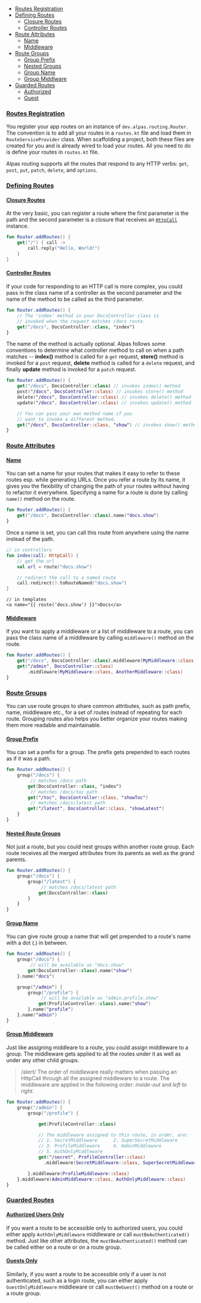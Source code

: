 - [Routes Registration](#routes-registration)
- [Defining Routes](#defining-routes)
    - [Closure Routes](#closure-routes)
    - [Controller Routes](#controller-routes)
- [Route Attributes](#route-attributes)
    - [Name](#route-name)
    - [Middleware](#route-middleware)
- [Route Groups](#route-groups)
    - [Group Prefix](#group-prefix)
    - [Nested Groups](#nested-groups)
    - [Group Name](#group-name)
    - [Group Middlware](#group-middleware)
- [Guarded Routes](#guarded-routes)
    - [Authorized](#authorized-routes)
    - [Guest](#guest-routes)

<a name="routes-registration"></a>
### [Routes Registration](#routes-registration)

You register your app routes on an instance of `dev.alpas.routing.Router`. The convention is to add all your routes
in a `routes.kt` file and load them in `RouteServiceProvider` class. When scaffolding a project, both these files
are created for you and is already wired to load your routes. All you need to do is define your routes in `routes.kt`
file.

Alpas routing supports all the routes that respond to any HTTP verbs: `get`, `post`, `put`, `patch`, `delete`, and 
`options`.

<a name="defining-routes"></a>
### [Defining Routes](#defining-routes)

<a name="closure-routes"></a>
#### [Closure Routes](#closure-routes)

At the very basic, you can register a route where the first parameter is the path and the second parameter is a closure
that receives an [`HttpCall`](/docs/request-response#httpcall) instance.

```kotlin
fun Router.addRoutes() {
    get("/") { call ->
        call.reply("Hello, World!")
    }
}
```

<a name="controller-routes"></a>
#### [Controller Routes](#controller-routes)

If your code for responding to an HTTP call is more complex, you could pass in the class name of a controller as the
second parameter and the name of the method to be called as the third parameter.

```kotlin
fun Router.addRoutes() {
    // The 'index' method in your DocsController class is 
    // invoked when the request matches /docs route.
    get("/docs", DocsController::class, "index")
}
```

The name of the method is actually optional. Alpas follows some conventions to determine what controller method to 
call on when a path matches -- **index()** method is called for a `get` request, **store()** method is invoked for a
`post` request, **delete** method is called for a `delete` request, and finally **update** method is invoked for a 
`patch` request.

```kotlin
fun Router.addRoutes() {
    get("/docs", DocsController::class) // invokes index() method
    post("/docs", DocsController::class) // invokes store() method
    delete("/docs", DocsController::class) // invokes delete() method
    update("/docs", DocsController::class) // invokes update() method

    // You can pass your own method name if you 
    // want to invoke a different method.
    get("/docs", DocsController::class, "show") // invokes show() method
}
```

<a name="route-attributes"></a>
### [Route Attributes](#route-attributes)

<a name="route-name"></a>
#### [Name](#route-name)

You can set a name for your routes that makes it easy to refer to these routes esp. while generating URLs. Once you
refer a route by its name, it gives you the flexibility of changing the path of your routes without having to refactor
it everywhere. Specifying a name for a route is done by calling `name()` method on the route.

```kotlin
fun Router.addRoutes() {
    get("/docs", DocsController::class).name("docs.show")
}
```

Once a name is set, you can call this route from anywhere using the name instead of the path.

```kotlin
// in controllers
fun index(call: HttpCall) {
    // get the url
    val url = route("docs.show")

    // redirect the call to a named route
    call.redirect().toRouteNamed("docs.show")
}
```

```twig
// in templates
<a name="{{ route('docs.show') }}">Docs</a>
```

<a name="route-middleware"></a>
#### [Middleware](#route-middleware)

If you want to apply a middleware or a list of middleware to a route, you can pass the class name of a middleware
by calling `middleware()` method on the route.

```kotlin
fun Router.addRoutes() {
    get("/docs", DocsController::class).middleware(MyMiddleware::class)
    get("/admin", DocsController::class)
        .middleware(MyMiddleware::class, AnotherMiddleware::class)
}
```

<a name="route-groups"></a>
### [Route Groups](#route-groups)

You can use route groups to share common attributes, such as path prefix, name, middleware etc., for a set of routes 
instead of repeating for each route. Grouping routes also helps you better organize your routes making them more
readable and maintainable.

<a name="group-prefix"></a>
#### [Group Prefix](#group-prefix)
You can set a prefix for a group. The prefix gets prepended to each routes as if it was a path.

```kotlin
fun Router.addRoutes() {
    group("/docs") {
         // matches /docs path
        get(DocsController::class, "index")
         // matches /docs/toc path
        get("/toc", DocsController::class, "showToc")
         // matches /docs/latest path
        get("/latest", DocsController::class, "showLatest")
    }
}
```

<a name="nested-groups"></a>
#### [Nested Route Groups](#nested-groups)
Not just a route, but you could nest groups within another route group. Each route receives all the merged attributes
from its parents as well as the grand parents.

```kotlin
fun Router.addRoutes() {
    group("/docs") {
        group("/latest") {
             // matches /docs/latest path
            get(DocsController::class)
        }
    }
}
```

<a name="group-name"></a>
#### [Group Name](#group-name)
You can give route group a name that will get prepended to a route's name with a dot (.) in between.

```kotlin
fun Router.addRoutes() {
    group("/docs") {
         // will be available as "docs.show"
        get(DocsController::class).name("show")
    }.name("docs")

    group("/admin") {
        group("/profile") {
             // will be available as "admin.profile.show"
            get(ProfileController::class).name("show")
        }.name("profile")
    }.name("admin")
}
```

<a name="group-middleware"></a>
#### [Group Middleware](#group-middleware)
Just like assigning middleare to a route, you could assign middleware to a group. The middleware gets applied to all
the routes under it as well as under any other child groups.

> /alert/ <span> The order of middleware really matters when passing an HttpCall through all the assigned middleware 
> to a route. The middleware are applied in the following order: *inside-out* and *left to right*.</span>

```kotlin
fun Router.addRoutes() {
    group("/admin") {
        group("/profile") {

            get(ProfileController::class)

            // The middleware assigned to this route, in order, are:
            // 1. SecretMiddleware      2. SuperSecretMiddleware
            // 3. ProfileMiddleware     4. AdminMiddleware     
            // 5. AuthOnlyMiddleware
            get("/secret", ProfileController::class)
              .middleware(SecretMiddleware::class, SuperSecretMiddleware::class)

        }.middleware(ProfileMiddleware::class)
    }.middleware(AdminMiddleware::class, AuthOnlyMiddleware::class)
}
```

<a name="guarded-routes"></a>
### [Guarded Routes](#guarded-routes)

<a name="authorized-routes"></a>
#### [Authorized Users Only](#authorized-routes)

If you want a route to be accessible only to authorized users, you could either apply `AuthOnlyMiddleware` middleware
or call `mustBeAuthenticated()` method. Just like other attributes, the `mustBeAuthenticated()` method can be called 
either on a route or on a route group.

<a name="guest-routes"></a>
#### [Guests Only](#guest-routes)

Similarly, if you want a route to be accessible only if a user is not authenticated, such as a login route, you can
either apply `GuestOnlyMiddleware` middleware or call `mustBeGuest()` method on a route or a route group.

